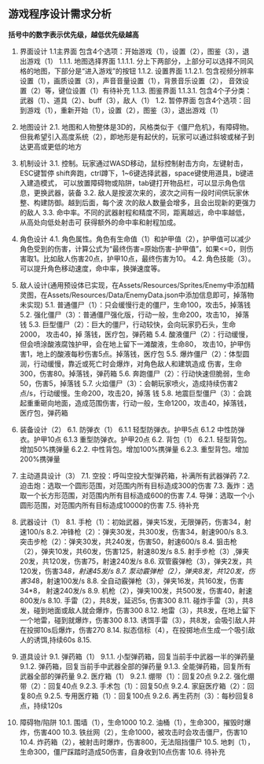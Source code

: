 ## 游戏程序设计需求分析
**括号中的数字表示优先级，越低优先级越高**
1. 界面设计
1.1主界面
包含4个选项：开始游戏（1），设置（2），图鉴（3），退出游戏（1）
    1.1.1. 地图选择界面
    1.1.1.1. 分上下两部分，上部分可以选择不同风格的地图，下部分是“进入游戏”的按钮
    1.1.2. 设置界面
    1.1.2.1. 包含视频分辨率设置（1），画质设置（3），声音音量设置（1），背景音乐设置（2），    音效设置（2）等，键位设置（1）有待补充
    1.1.3. 图鉴界面
    1.1.3.1. 包含4个子分类：武器（1）、道具（2）、buff（3），敌人（1）
    1.2. 暂停界面
    包含4个选项：回到游戏（1），重新开始（1），设置（2），图鉴（3），退出游戏（1）
2. 地图设计
    2.1. 地图和人物整体是3D的，风格类似于《僵尸危机》，有障碍物。但我希望引入高度系统（2），即地形是有起伏的，玩家可以通过斜坡或梯子到达更高或更低的地方

3. 机制设计
    3.1. 控制。玩家通过WASD移动，鼠标控制射击方向，左键射击，ESC键暂停
    shift奔跑，ctrl蹲下，1~6键选择武器，space键使用道具，b键进入建造模式，    可以放置障碍物或陷阱，tab键打开物品栏，可以显示角色信息，更换武器，装备
    3.2. 敌人是按波次来的，波次之间有一段时间供玩家休整、构建防御。越到后面，每个波    次的敌人数量会增多，且会出现新的更强力的敌人
    3.3. 命中率。不同的武器射程和精度不同，距离越远，命中率越低，从高处向低处射击可    获得额外的命中率和射程加成。
4. 角色设计
    4.1. 角色属性。角色有生命值（1）和护甲值（2），护甲值可以减少角色受到的伤害，计算公式为“最终伤害=原始伤害-护甲值”，如果<=0，则伤害取1。比如敌人伤害20点，护甲10点，最终伤害为10。
    4.2. 角色技能（3）。可以提升角色移动速度，命中率，换弹速度等。
5. 敌人设计(通用预设体已实现，在Assets/Resources/Sprites/Enemy中添加精灵图，在Assets/Resources/Data/EnemyData.json中添加信息即可，掉落物未实现)
    5.1. 普通僵尸（1）：只会缓慢行走的僵尸，生命100，攻击5，掉落钱
    5.2. 强化僵尸（3）：普通僵尸强化版，行动一般，生命200，攻击10， 掉落钱
    5.3. 巨型僵尸（2）：巨大的僵尸，行动较快，会向玩家扔石头，生命2000， 攻击40，掉    落钱，医疗包，弹药箱
    5.4. 酸液僵尸（2）：行动缓慢，但会喷涂酸液腐蚀护甲，会在地上留下一滩酸液，生命80，    攻击10，护甲伤害1，地上的酸液每秒伤害5点。掉落钱，医疗包
    5.5. 爆炸僵尸（2）：体型圆润，行动缓慢，靠近或死亡时会爆炸，对角色敌人和建筑造成    伤害，生命300，伤害80。掉落钱，弹药箱
    5.6. 奔跑僵尸（2）：行动快速但脆弱，生命50，伤害5，掉落钱
    5.7. 火焰僵尸（3）：会朝玩家喷火，造成持续伤害2点/s，行动缓慢。生命200，攻击20，掉落    钱
    5.8. 地震巨型僵尸（3）：会跳起重重砸向地面，造成范围伤害，行动一般，生命1200，攻击40，掉落钱，医疗包，弹药箱
6. 装备设计（2）
    6.1. 防弹衣（1）
    6.1.1 轻型防弹衣。护甲5点
    6.1.2 中性防弹衣。护甲10点
    6.1.3 重型防弹衣。护甲20点
    6.2. 背包（1）
    6.2.1. 轻型背包。增加50%携弹量
    6.2.2. 中性背包。增加100%携弹量
    6.2.3. 重型背包。增加200%携弹量
7. 主动道具设计（3）
    7.1. 空投：呼叫空投大型弹药箱，补满所有武器弹药
    7.2. 迫击炮：选取一个圆形范围，对范围内所有目标造成300的伤害
    7.3. 轰炸：选取一个长方形范围，对范围内所有目标造成600的伤害
    7.4. 导弹：选取一个小圆形范围，对范围内所有目标造成10000的伤害
    7.5. 待补充
8. 武器设计（1）
    8.1. 手枪（1）：初始武器，弹夹15发，无限弹药，伤害34，射速100/s
    8.2. 冲锋枪（2）：弹夹30发，共300发，伤害34，射速900/s
    8.3. 突击步枪（2）：弹夹30发，共240发，伤害50，射速600/s
    8.4. 狙击枪（2），弹夹10发，共60发，伤害125，射速80发/s
    8.5. 射手步枪（3）,弹夹20发，共120发，伤害75，射速240发/s
    8.6. 双管霰弹枪（3），弹夹2发，共120发，伤害34*8，射速45发/s
    8.7. 泵动霰弹枪（2），弹夹8发，共120发，伤害34*8，射速100发/s
    8.8. 全自动霰弹枪（3），弹夹16发，共160发，伤害34*8， 射速240发/s
    8.9. 机枪（2），弹夹100发，共500发，伤害40，射速800发/s
    8.10. 手雷（2），共8发，延迟5s, 伤害300
    8.11. 碰炸手雷（3），共8发，碰到地面或敌人就会爆炸，伤害300
    8.12. 地雷（3），共8发，在地上留下一个地雷，碰到就爆炸，伤害300
    8.13. 诱饵手雷（3），共8发，会吸引敌人并在投掷10s后爆炸，伤害270
    8.14. 拟态信标（4），在投掷地点生成一个吸引敌人的诱饵,持续60s
    8.15. 
9. 道具设计
    9.1. 弹药箱（1）
    9.1.1. 小型弹药箱，回复当前手中武器一半的弹药量
    9.1.2. 弹药箱，回复当前手中武器全部的弹药量
    9.1.3. 全能弹药箱，回复所有武器全部的弹药量
    9.2. 医疗箱（1）
    9.2.1. 绷带（1）：回复20点
    9.2.2. 强化绷带（2）：回复40点
    9.2.3. 手术包（1）：回复50点
    9.2.4. 家庭医疗箱（2）：回复80点
    9.2.5. 专用医疗箱（1）：回复100点
    9.2.6. 再生药剂（3）：每秒回复8点，持续120s
10. 障碍物/陷阱
    10.1. 围墙（1），生命1000
    10.2. 油桶（1），生命300，摧毁时爆炸，伤害400
    10.3. 铁丝网（2），生命1000，被攻击时会攻击僵尸，伤害10
    10.4. 炸药箱（2），被射击时爆炸，伤害800，无法阻挡僵尸
    10.5. 地刺（1），生命300，僵尸踩踏时造成50伤害，自身收到10点伤害
    10.6. 待补充